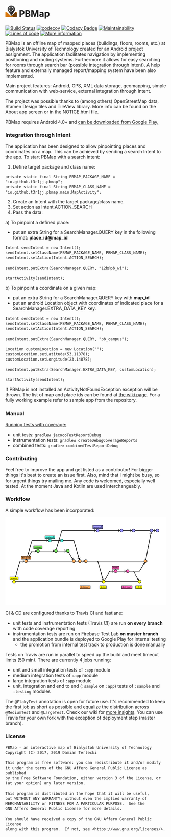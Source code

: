 # ![](app/src/main/res/mipmap-ldpi/ic_launcher.png) PBMap  

[![Build Status](https://travis-ci.org/t3rmian/PBMap.svg?branch=master)](https://travis-ci.org/t3rmian/PBMap)
[![codecov](https://codecov.io/gh/t3rmian/PBMap/branch/master/graph/badge.svg)](https://codecov.io/gh/t3rmian/PBMap)
[![Codacy Badge](https://api.codacy.com/project/badge/Grade/cb0b81a801684f458360b84cef4fdbb3)](https://app.codacy.com/app/t3rmian/PBMap?utm_source=github.com&utm_medium=referral&utm_content=t3rmian/PBMap&utm_campaign=Badge_Grade_Dashboard)
[![Maintainability](https://api.codeclimate.com/v1/badges/9f2e04a025180ab4f211/maintainability)](https://codeclimate.com/github/t3rmian/PBMap/maintainability)
[![Lines of code](https://tokei.rs/b1/github/t3rmian/PBMap)](https://github.com/Aaronepower/tokei)
[![More information](https://img.shields.io/badge/Wiki-%F0%9F%93%96-blue)](https://img.shields.io/badge/Wiki-%F0%9F%93%96-blue)

PBMap is an offline map of mapped places (buildings, floors, rooms, etc.) at Bialystok University of Technology created for an Android project assignment. The application facilitates navigation by implementing positioning and routing systems. Furthermore it allows for easy searching for rooms through search bar (possible integration through Intent). A help feature and externally managed report/mapping system have been also implemented.

Main project features: Android, GPS, XML data storage, geomapping, simple communication with web-service, external integration through Intent.

The project was possible thanks to (among others) OpenStreetMap data, Stamen Design tiles and TileView library. More info can be found on the About app screen or in the NOTICE.html file.

PBMap requires Android 4.0+ and [can be downloaded from Google Play.](https://play.google.com/store/apps/details?id=io.github.t3r1jj.pbmap)

### Integration through Intent

The application has been designed to allow pinpointing places and coordinates on a map. This can be achieved by sending a search Intent to the app. To start PBMap with a search intent:

1. Define target package and class name:
````
private static final String PBMAP_PACKAGE_NAME = "io.github.t3r1jj.pbmap";
private static final String PBMAP_CLASS_NAME = "io.github.t3r1jj.pbmap.main.MapActivity";
````

2. Create an Intent with the target package/class name.
3. Set action as Intent.ACTION_SEARCH
4. Pass the data:

 a) To pinpoint a defined place:
  - put an extra String for a SearchManager.QUERY key in the following format: **place_id@map_id**
````
Intent sendIntent = new Intent();
sendIntent.setClassName(PBMAP_PACKAGE_NAME, PBMAP_CLASS_NAME);
sendIntent.setAction(Intent.ACTION_SEARCH);

sendIntent.putExtra(SearchManager.QUERY, "12b@pb_wi");

startActivity(sendIntent);
````
b) To pinpoint a coordinate on a given map:
 - put an extra String for a SearchManager.QUERY key with **map_id**
 - put an android Location object with coordinates of indicated place for a SearchManager.EXTRA_DATA_KEY key.
````
Intent sendIntent = new Intent();
sendIntent.setClassName(PBMAP_PACKAGE_NAME, PBMAP_CLASS_NAME);
sendIntent.setAction(Intent.ACTION_SEARCH);

sendIntent.putExtra(SearchManager.QUERY, "pb_campus");

Location customLocation = new Location("");
customLocation.setLatitude(53.11878);
customLocation.setLongitude(23.14878);

sendIntent.putExtra(SearchManager.EXTRA_DATA_KEY, customLocation);

startActivity(sendIntent);
````

If PBMap is not installed an ActivityNotFoundException exception will be thrown. The list of map and place ids can be found at [the wiki page](https://github.com/T3r1jj/PBMap/wiki/Maps-and-places). For a fully working example refer to sample app from the repository.

### Manual

[Running tests with coverage:](https://github.com/vanniktech/gradle-android-junit-jacoco-plugin)  
- unit tests: ``gradlew jacocoTestReportDebug``  
- instrumentation tests: ``gradlew createDebugCoverageReports``  
- combined tests: ``gradlew combinedTestReportDebug``  

### Contributing

Feel free to improve the app and get listed as a contributor! For bigger things It's best to create an issue first. Also, mind that I might be busy,
so for urgent things try mailing me. Any code is welcomed, especially well tested. At the moment Java and Kotlin are used interchangeably.

### Workflow

A simple workflow has been incorporated:

![Build Status](./misc/workflow.png)

CI & CD are configured thanks to Travis CI and fastlane:
- unit tests and instrumentation tests (Travis CI) are run **on every branch** with code coverage reporting
- instrumentation tests are run on Firebase Test Lab **on master branch** and the application bundle is deployed to Google Play for internal testing  
    - the promotion from internal test track to production is done manually

Tests on Travis are run in parallel to speed up the build and meet timeout limits (50 min). There are currently 4 jobs running:
- unit and small integration tests of `:app` module
- medium integration tests of `:app` module
- large integration tests of `:app` module
- unit, integration and end to end (`:sample` on `:app`) tests of `:sample` and `:testing` modules

The `@FlakyTest` annotation is open for future use. It's recommended to keep the first job as short as possible and equalize the distribution
across `@MediumTest` and `@LargeTest`. Check our wiki for [more insights](https://github.com/t3rmian/PBMap/wiki/Test-parallelization).
You can use Travis for your own fork with the exception of deployment step (master branch).

### License

    PBMap - an interactive map of Bialystok University of Technology
    Copyright (C) 2017, 2019 Damian Terlecki

    This program is free software: you can redistribute it and/or modify
    it under the terms of the GNU Affero General Public License as published
    by the Free Software Foundation, either version 3 of the License, or
    (at your option) any later version.

    This program is distributed in the hope that it will be useful,
    but WITHOUT ANY WARRANTY; without even the implied warranty of
    MERCHANTABILITY or FITNESS FOR A PARTICULAR PURPOSE.  See the
    GNU Affero General Public License for more details.

    You should have received a copy of the GNU Affero General Public License
    along with this program.  If not, see <https://www.gnu.org/licenses/>.